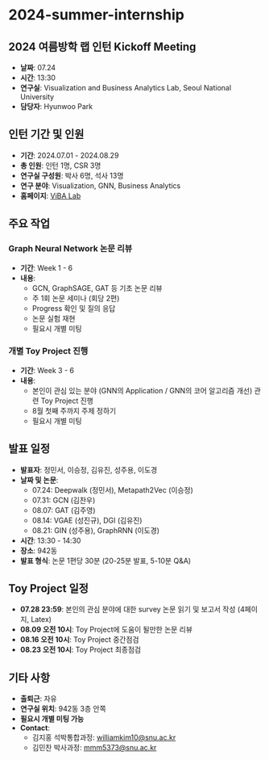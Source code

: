 # 2024-summer-internship

## 2024 여름방학 랩 인턴 Kickoff Meeting

- **날짜**: 07.24
- **시간**: 13:30
- **연구실**: Visualization and Business Analytics Lab, Seoul National University
- **담당자**: Hyunwoo Park

## 인턴 기간 및 인원

- **기간**: 2024.07.01 - 2024.08.29
- **총 인원**: 인턴 1명, CSR 3명
- **연구실 구성원**: 박사 6명, 석사 13명
- **연구 분야**: Visualization, GNN, Business Analytics
- **홈페이지**: [ViBA Lab](vibalab.org)

## 주요 작업

### Graph Neural Network 논문 리뷰

- **기간**: Week 1 - 6
- **내용**:
  - GCN, GraphSAGE, GAT 등 기초 논문 리뷰
  - 주 1회 논문 세미나 (회당 2편)
  - Progress 확인 및 질의 응답
  - 논문 실험 재현
  - 필요시 개별 미팅

### 개별 Toy Project 진행

- **기간**: Week 3 - 6
- **내용**:
  - 본인이 관심 있는 분야 (GNN의 Application / GNN의 코어 알고리즘 개선) 관련 Toy Project 진행
  - 8월 첫째 주까지 주제 정하기
  - 필요시 개별 미팅

## 발표 일정

- **발표자**: 정민서, 이승정, 김유진, 성주용, 이도경
- **날짜 및 논문**:
  - 07.24: Deepwalk (정민서), Metapath2Vec (이승정)
  - 07.31: GCN (김찬우)
  - 08.07: GAT (김주영)
  - 08.14: VGAE (성진규), DGI (김유진)
  - 08.21: GIN (성주용), GraphRNN (이도경)
- **시간**: 13:30 - 14:30
- **장소**: 942동
- **발표 형식**: 논문 1편당 30분 (20-25분 발표, 5-10분 Q&A)

## Toy Project 일정

- **07.28 23:59**: 본인의 관심 분야에 대한 survey 논문 읽기 및 보고서 작성 (4페이지, Latex)
- **08.09 오전 10시**: Toy Project에 도움이 될만한 논문 리뷰
- **08.16 오전 10시**: Toy Project 중간점검
- **08.23 오전 10시**: Toy Project 최종점검

## 기타 사항

- **출퇴근**: 자유
- **연구실 위치**: 942동 3층 안쪽
- **필요시 개별 미팅 가능**
- **Contact**:
  - 김지홍 석박통합과정: williamkim10@snu.ac.kr
  - 김민찬 박사과정: mmm5373@snu.ac.kr

